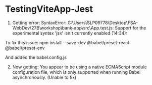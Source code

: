 # TestingViteApp-Jest

1. Getting error: SyntaxError: C:\Users\SLP09778\Desktop\FSA-WebDev\27B\workshop\bank-app\src\App.test.js: Support for the experimental 
syntax 'jsx' isn't currently enabled (14:34):

To fix this issue:
npm install --save-dev @babel/preset-react @babel/preset-env

And added the babel.config.js

2. Now getting:  You appear to be using a native ECMAScript module configuration file, which is only supported when running Babel asynchronously.
(Unable to fix)
